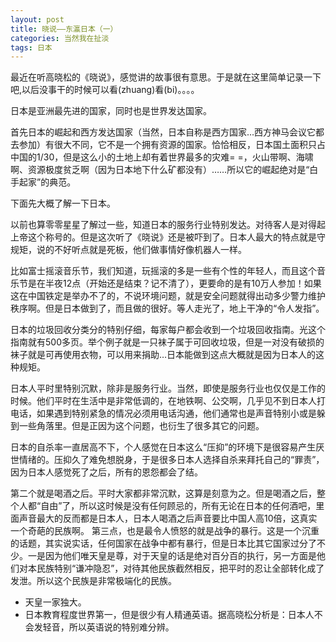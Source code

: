 ```yaml
---
layout: post
title: 晓说——东瀛日本（一）
categories: 当然我在扯淡
tags: 日本
---
```


最近在听高晓松的《晓说》，感觉讲的故事很有意思。于是就在这里简单记录一下吧,以后没事干的时候可以看(zhuang)看(bi)。。。。

日本是亚洲最先进的国家，同时也是世界发达国家。

首先日本的崛起和西方发达国家（当然，日本自称是西方国家…西方神马会议它都去参加）有很大不同，它不是一个拥有资源的国家。恰恰相反，日本国土面积只占中国的1/30，但是这么小的土地上却有着世界最多的灾难= =，火山带啊、海啸啊、资源极度贫乏啊（因为日本地下什么矿都没有）……所以它的崛起绝对是“白手起家”的典范。

下面先大概了解一下日本。

以前也算零零星星了解过一些，知道日本的服务行业特别发达。对待客人是对得起上帝这个称号的。但是这次听了《晓说》还是被吓到了。日本人最大的特点就是守规矩，说的不好听点就是死板，他们做事情好像机器人一样。

比如富士摇滚音乐节，我们知道，玩摇滚的多是一些有个性的年轻人，而且这个音乐节是在半夜12点（开始还是结束？记不清了），更要命的是有10万人参加！如果这在中国铁定是举办不了的，不说环境问题，就是安全问题就得出动多少警力维护秩序啊。但是日本做到了，而且做的很好。等人走光了，地上干净的“令人发指”。

日本的垃圾回收分类分的特别仔细，每家每户都会收到一个垃圾回收指南。光这个指南就有500多页。举个例子就是一只袜子属于可回收垃圾，但是一对没有破损的袜子就是可再使用衣物，可以用来捐助…日本能做到这点大概就是因为日本人的这种规矩。

日本人平时里特别沉默，除非是服务行业。当然，即使是服务行业也仅仅是工作的时候。他们平时在生活中是非常低调的，在地铁啊、公交啊，几乎见不到日本人打电话，如果遇到特别紧急的情况必须用电话沟通，他们通常也是声音特别小或是躲到一些角落里。但是正因为这个问题，也衍生了很多其它的问题。

日本的自杀率一直居高不下，个人感觉在日本这么“压抑”的环境下是很容易产生厌世情绪的。压抑久了难免想脱身，于是很多日本人选择自杀来拜托自己的“罪责”，因为日本人感觉死了之后，所有的恩怨都会了结。

第二个就是喝酒之后。平时大家都非常沉默，这算是刻意为之。但是喝酒之后，整个人都“自由”了，所以这时候是没有任何顾忌的，所有无论在日本的任何酒吧，里面声音最大的反而都是日本人，日本人喝酒之后声音要比中国人高10倍，这真实一个奇葩的民族啊。
第三点，也是最令人愤怒的就是战争的暴行。这是一个沉重的话题，其实说实话，任何国家在战争中都有暴行，但是日本比其它国家过分了不少。一是因为他们唯天皇是尊，对于天皇的话是绝对百分百的执行，另一方面是他们对本民族特别“谦冲隐忍”，对待其他民族截然相反，把平时的忍让全部转化成了发泄。所以这个民族是非常极端化的民族。

* 天皇一家独大。
* 日本教育程度世界第一，但是很少有人精通英语。据高晓松分析是：日本人不会发轻音，所以英语说的特别难分辨。